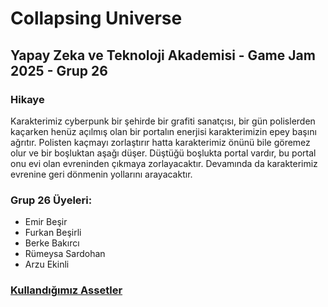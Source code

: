 # Collapsing Universe

## Yapay Zeka ve Teknoloji Akademisi - Game Jam 2025 - Grup 26

### Hikaye
Karakterimiz cyberpunk bir şehirde bir grafiti sanatçısı, bir gün polislerden kaçarken henüz açılmış olan bir portalın enerjisi karakterimizin epey başını ağrıtır. Polisten kaçmayı zorlaştırır hatta karakterimiz önünü bile göremez olur ve bir boşluktan aşağı düşer. Düştüğü boşlukta portal vardır, bu portal onu evi olan evreninden çıkmaya zorlayacaktır. Devamında da karakterimiz evrenine geri dönmenin yollarını arayacaktır.

### Grup 26 Üyeleri:
- Emir Beşir
- Furkan Beşirli
- Berke Bakırcı
- Rümeysa Sardohan
- Arzu Ekinli

### [Kullandığımız Assetler](./Assets/External/README.md)
